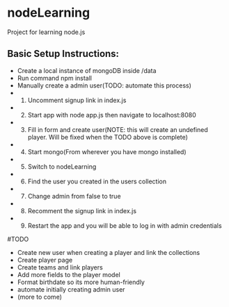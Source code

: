 # nodeLearning

Project for learning node.js

## Basic Setup Instructions:
* Create a local instance of mongoDB inside /data
* Run command npm install
* Manually create a admin user(TODO: automate this process)
*   1. Uncomment signup link in index.js
*   2. Start app with node app.js then navigate to localhost:8080 
*   3. Fill in form and create user(NOTE: this will create an undefined player. Will be fixed when the TODO above is complete)
*   4. Start mongo(From wherever you have mongo installed)
*   5. Switch to nodeLearning
*   6. Find the user you created in the users collection
*   7. Change admin from false to true
*   8. Recomment the signup link in index.js
*   9. Restart the app and you will be able to log in with admin credentials


#TODO
* Create new user when creating a player and link the collections
* Create player page
* Create teams and link players
* Add more fields to the player model
* Format birthdate so its more human-friendly
* automate initially creating admin user
* (more to come)




